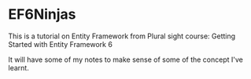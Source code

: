 # EF6Ninjas

This is a tutorial on Entity Framework from Plural sight course: Getting Started with Entity Framework 6

It will have some of my notes to make sense of some of the concept I've learnt.
